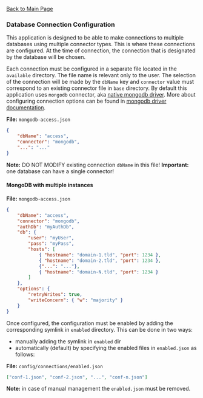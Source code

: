 [Back to Main Page](https://github.com/SorinGFS/access-proxy#configuration)

### Database Connection Configuration

This application is designed to be able to make connections to multiple databases using multiple connector types. This is where these connections are configured. At the time of connection, the connection that is designated by the database will be chosen.

Each connection must be configured in a separate file located in the `available` directory. The file name is relevant only to the user. The selection of the connection will be made by the `dbName` key and `connector` value must correspond to an existing connector file in `base` directory. By default this application uses `mongodb` connector, aka [native mongodb driver](https://github.com/mongodb/node-mongodb-native). More about configuring connection options can be found in [mongodb driver documentation](https://docs.mongodb.com/drivers/node/current/).

**File:** `mongodb-access.json`
```json
{
    "dbName": "access",
    "connector": "mongodb",
    "...": "..."
}
```
**Note:** DO NOT MODIFY existing connection `dbName` in this file!
**Important:** one database can have a single connector!

#### MongoDB with multiple instances

**File:** `mongodb-access.json`
```json
{
    "dbName": "access",
    "connector": "mongodb",
    "authDb": "myAuthDb",
    "db": {
        "user": "myUser",
        "pass": "myPass",
        "hosts": [
            { "hostname": "domain-1.tld", "port": 1234 },
            { "hostname": "domain-2.tld", "port": 1234 },
            {"...": "..."},
            { "hostname": "domain-N.tld", "port": 1234 }
        ]
    },
    "options": {
        "retryWrites": true,
        "writeConcern": { "w": "majority" }
    }
}
```

Once configured, the configuration must be enabled by adding the corresponding symlink in `enabled` directory. This can be done in two ways:
- manually adding the symlink in `enabled` dir
- automatically (default) by specifying the enabled files in `enabled.json` as follows:

**File:** `config/connections/enabled.json`
```json
["conf-1.json", "conf-2.json", "...", "conf-n.json"]
```
**Note:** in case of manual management the `enabled.json` must be removed.
